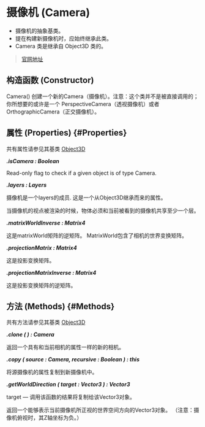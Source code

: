 # 摄像机 (Camera)

- 摄像机的抽象基类。
- 提在构建新摄像机时，应始终继承此类。
- Camera 类是继承自 Object3D 类的。

>[官网地址]()


## 构造函数 (Constructor)

Camera()
创建一个新的Camera（摄像机）。注意：这个类并不是被直接调用的；你所想要的或许是一个 PerspectiveCamera（透视摄像机）或者 OrthographicCamera（正交摄像机）。

## 属性 (Properties) {#Properties}

共有属性请参见其基类 [Object3D]("../core/Object3D#Properties")

***.isCamera : Boolean***

Read-only flag to check if a given object is of type Camera.

***.layers : Layers***

摄像机是一个layers的成员. 这是一个从Object3D继承而来的属性。

当摄像机的视点被渲染的时候，物体必须和当前被看到的摄像机共享至少一个层。

***.matrixWorldInverse : Matrix4***

这是matrixWorld矩阵的逆矩阵。 MatrixWorld包含了相机的世界变换矩阵。

***.projectionMatrix : Matrix4***

这是投影变换矩阵。

***.projectionMatrixInverse : Matrix4***

这是投影变换矩阵的逆矩阵。

## 方法 (Methods) {#Methods}

共有方法请参见其基类 [Object3D]("../core/Object3D#Methods")

***.clone ( ) : Camera***

返回一个具有和当前相机的属性一样的新的相机。

***.copy ( source : Camera, recursive : Boolean ) : this***

将源摄像机的属性复制到新摄像机中。

***.getWorldDirection ( target : Vector3 ) : Vector3***

target — 调用该函数的结果将复制给该Vector3对象。

返回一个能够表示当前摄像机所正视的世界空间方向的Vector3对象。 （注意：摄像机俯视时，其Z轴坐标为负。）
